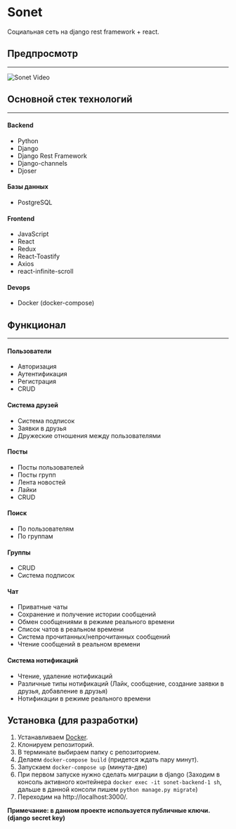 # Sonet

Социальная сеть на django rest framework + react.

## Предпросмотр

---


![Sonet Video]()

## Основной стек технологий

---

#### Backend

- Python
- Django
- Django Rest Framework
- Django-channels
- Djoser

#### Базы данных

- PostgreSQL

#### Frontend

- JavaScript
- React
- Redux
- React-Toastify
- Axios
- react-infinite-scroll

#### Devops

- Docker (docker-compose)

## Функционал

---

#### Пользователи

- Авторизация
- Аутентификация
- Регистрация
- CRUD

#### Система друзей

- Система подписок
- Заявки в друзья
- Дружеские отношения между пользователями

#### Посты

- Посты пользователей
- Посты групп
- Лента новостей
- Лайки
- CRUD

#### Поиск

- По пользователям
- По группам

#### Группы

- CRUD
- Система подписок

#### Чат

- Приватные чаты
- Сохранение и получение истории сообщений
- Обмен сообщениями в режиме реального времени
- Список чатов в реальном времени
- Система прочитанных/непрочитанных сообщений
- Чтение сообщений в реальном времени

#### Система нотификаций

- Чтение, удаление нотификаций
- Различные типы нотификаций (Лайк, сообщение, создание заявки в друзья, добавление в друзья)
- Нотификации в режиме реального времени

## Установка (для разработки)

1. Устанавливаем [Docker](https://www.docker.com/products/docker-desktop/).
2. Клонируем репозиторий.
3. В терминале выбираем папку с репозиторием.
4. Делаем `docker-compose build` (придется ждать пару минут).
5. Запускаем `docker-compose up` (минута-две)
6. При первом запуске нужно сделать миграции в django (Заходим в консоль активного
   контейнера `docker exec -it sonet-backend-1 sh`, дальше в данной консоли пишем `python manage.py migrate`)
7. Переходим на http://localhost:3000/.

****Примечание: в данном проекте используется публичные ключи.(django secret key)****

